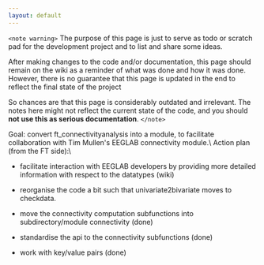 ```yaml
---
layout: default
---
```


`<note warning>`
The purpose of this page is just to serve as todo or scratch pad for the development project and to list and share some ideas. 

After making changes to the code and/or documentation, this page should remain on the wiki as a reminder of what was done and how it was done. However, there is no guarantee that this page is updated in the end to reflect the final state of the project

So chances are that this page is considerably outdated and irrelevant. The notes here might not reflect the current state of the code, and you should **not use this as serious documentation**.
`</note>`

Goal: convert ft_connectivityanalysis into a module, to facilitate collaboration with Tim Mullen's EEGLAB connectivity module.\\
Action plan (from the FT side):\\

*  facilitate interaction with EEGLAB developers by providing more detailed information with respect to the datatypes (wiki)

*  reorganise the code a bit such that univariate2bivariate moves to checkdata.

*  move the connectivity computation subfunctions into subdirectory/module connectivity (done)

*  standardise the api to the connectivity subfunctions (done)

*  work with key/value pairs (done)
